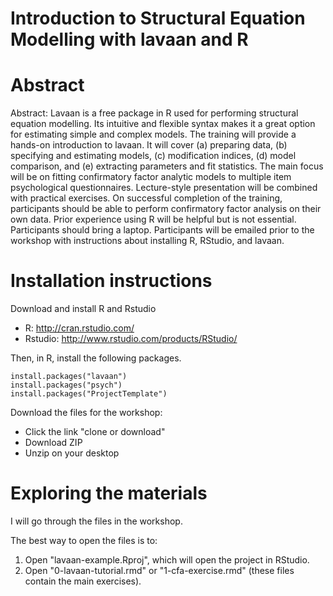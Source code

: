 #  Introduction to Structural Equation Modelling with lavaan and R

# Abstract
Abstract: Lavaan is a free package in R used for performing structural equation modelling. Its intuitive and flexible syntax makes it a great option for estimating simple and complex models. The training will provide a hands-on introduction to lavaan. It will cover (a) preparing data, (b) specifying and estimating models, (c) modification indices, (d) model comparison, and (e) extracting parameters and fit statistics. The main focus will be on fitting confirmatory factor analytic models to multiple item psychological questionnaires. Lecture-style presentation will be combined with practical exercises. On successful completion of the training, participants should be able to perform confirmatory factor analysis on their own data. Prior experience using R will be helpful but is not essential. Participants should bring a laptop. Participants will be emailed prior to the workshop with instructions about installing R, RStudio, and lavaan.

# Installation instructions


Download and install R and Rstudio

* R: http://cran.rstudio.com/
* Rstudio: http://www.rstudio.com/products/RStudio/

Then, in R, install the following packages.

```
install.packages("lavaan")
install.packages("psych")
install.packages("ProjectTemplate")
```

Download the files for the workshop:

* Click the link "clone or download"
* Download ZIP
* Unzip on your desktop

# Exploring the materials
I will go through the files in the workshop.

The best way to open the files is to:

1. Open "lavaan-example.Rproj", which will open the project in RStudio.
2. Open "0-lavaan-tutorial.rmd" or "1-cfa-exercise.rmd" (these files contain the main exercises).

